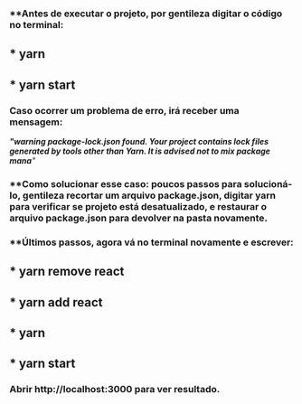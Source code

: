 ### **Antes de executar o projeto, por gentileza digitar o código no terminal:
## * yarn
## * yarn start

### Caso ocorrer um problema de erro, irá receber uma mensagem:
_**"warning package-lock.json found. Your project contains lock files generated by tools other than Yarn. It is advised not to mix package mana**"_

### **Como solucionar esse caso: poucos passos para solucioná-lo, gentileza recortar um arquivo package.json, digitar yarn para verificar se projeto está desatualizado, e restaurar o arquivo package.json para devolver na pasta novamente.

### **Últimos passos, agora vá no terminal novamente e escrever:
## * yarn remove react
## * yarn add react
## * yarn
## * yarn start

### Abrir http://localhost:3000 para ver resultado.
